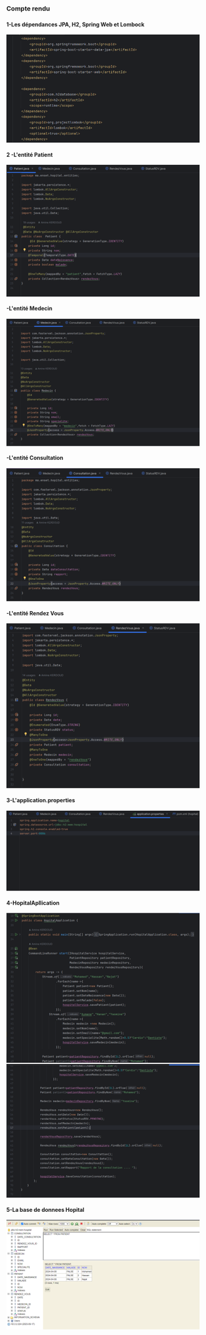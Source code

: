 <h3>Compte rendu<h3>

<h4>1-Les dépendances JPA, H2, Spring Web et Lombock</h4>
<img src="Captures/Dependences.png" alt="">

<h4>2 -L'entité Patient</h4>
<img src="Captures/EntitePatient.png" alt="">

<h4>-L'entité Medecin</h4>
<img src="Captures/EntiteMedecin.png" alt="">

<h4>-L'entité Consultation</h4>
<img src="Captures/EntiteConsultation.png" alt="">

<h4>-L'entité Rendez Vous</h4>
<img src="Captures/EntiteRDV.png" alt="">

<h4>3-L'application.properties </h4>
<img src="Captures/ApplicationProp.png" alt="">

<h4>4-HopitalApllication</h4>
<img src="Captures/HopitalApp.png" alt="">
<img src="Captures/HopitalApp2.png" alt="">

<h4>5-La base de donnees Hopital </h4>
<img src="Captures/Execution.png" alt="">